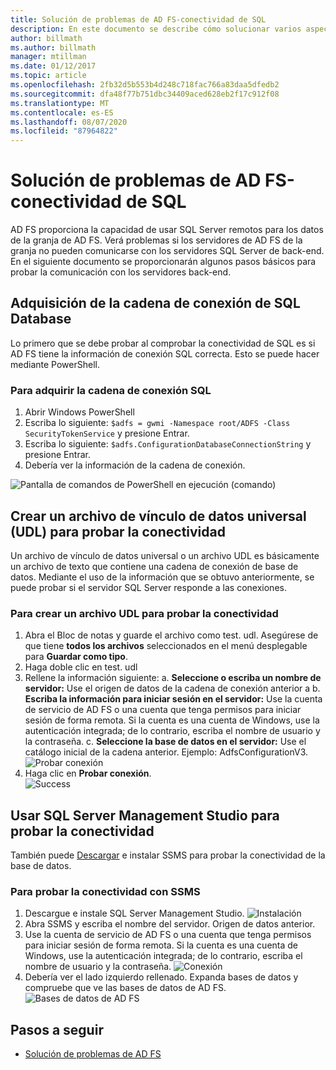 ```yaml
---
title: Solución de problemas de AD FS-conectividad de SQL
description: En este documento se describe cómo solucionar varios aspectos de AD FS
author: billmath
ms.author: billmath
manager: mtillman
ms.date: 01/12/2017
ms.topic: article
ms.openlocfilehash: 2fb32d5b553b4d248c718fac766a83daa5dfedb2
ms.sourcegitcommit: dfa48f77b751dbc34409aced628eb2f17c912f08
ms.translationtype: MT
ms.contentlocale: es-ES
ms.lasthandoff: 08/07/2020
ms.locfileid: "87964822"
---
```

# <a name="ad-fs-troubleshooting---sql-connectivity"></a>Solución de problemas de AD FS-conectividad de SQL
AD FS proporciona la capacidad de usar SQL Server remotos para los datos de la granja de AD FS.  Verá problemas si los servidores de AD FS de la granja no pueden comunicarse con los servidores SQL Server de back-end.  En el siguiente documento se proporcionarán algunos pasos básicos para probar la comunicación con los servidores back-end.

## <a name="acquire-the-sql-database-connection-string"></a>Adquisición de la cadena de conexión de SQL Database
Lo primero que se debe probar al comprobar la conectividad de SQL es si AD FS tiene la información de conexión SQL correcta.  Esto se puede hacer mediante PowerShell.

### <a name="to-acquire-the-sql-connection-string"></a>Para adquirir la cadena de conexión SQL
1.  Abrir Windows PowerShell
2. Escriba lo siguiente: `$adfs = gwmi -Namespace root/ADFS -Class SecurityTokenService` y presione Entrar.
3. Escriba lo siguiente: `$adfs.ConfigurationDatabaseConnectionString` y presione Entrar.
4. Debería ver la información de la cadena de conexión.

![Pantalla de comandos de PowerShell en ejecución (comando)](media/ad-fs-tshoot-sql/sql2.png)

## <a name="create-a-universal-data-link-udl-file-to-test-connectivity"></a>Crear un archivo de vínculo de datos universal (UDL) para probar la conectividad
Un archivo de vínculo de datos universal o un archivo UDL es básicamente un archivo de texto que contiene una cadena de conexión de base de datos.  Mediante el uso de la información que se obtuvo anteriormente, se puede probar si el servidor SQL Server responde a las conexiones.

### <a name="to-create-a-udl-file-to-test-connectivity"></a>Para crear un archivo UDL para probar la conectividad

1. Abra el Bloc de notas y guarde el archivo como test. udl.  Asegúrese de que tiene **todos los archivos** seleccionados en el menú desplegable para **Guardar como tipo**.
2. Haga doble clic en test. udl
3. Rellene la información siguiente: a. **Seleccione o escriba un nombre de servidor:**  Use el origen de datos de la cadena de conexión anterior a b. **Escriba la información para iniciar sesión en el servidor:**  Use la cuenta de servicio de AD FS o una cuenta que tenga permisos para iniciar sesión de forma remota.  Si la cuenta es una cuenta de Windows, use la autenticación integrada; de lo contrario, escriba el nombre de usuario y la contraseña.
    c. **Seleccione la base de datos en el servidor:** Use el catálogo inicial de la cadena anterior.  Ejemplo: AdfsConfigurationV3.
   ![Probar conexión](media/ad-fs-tshoot-sql/sql4.png)
1. Haga clic en **Probar conexión**.</br>
![Success](media/ad-fs-tshoot-sql/sql3.png)

## <a name="use-sql-server-management-studio-to-test-connectivity"></a>Usar SQL Server Management Studio para probar la conectividad
También puede [Descargar](https://go.microsoft.com/fwlink/?linkid=864329) e instalar SSMS para probar la conectividad de la base de datos.

### <a name="to-test-connectivity-with-ssms"></a>Para probar la conectividad con SSMS
1. Descargue e instale SQL Server Management Studio.
![Instalación](media/ad-fs-tshoot-sql/sql5.png)
1. Abra SSMS y escriba el nombre del servidor.  Origen de datos anterior.
2. Use la cuenta de servicio de AD FS o una cuenta que tenga permisos para iniciar sesión de forma remota.  Si la cuenta es una cuenta de Windows, use la autenticación integrada; de lo contrario, escriba el nombre de usuario y la contraseña.
![Conexión](media/ad-fs-tshoot-sql/sql6.png)
1. Debería ver el lado izquierdo rellenado.  Expanda bases de datos y compruebe que ve las bases de datos de AD FS.
![Bases de datos de AD FS](media/ad-fs-tshoot-sql/sql7.png)

## <a name="next-steps"></a>Pasos a seguir

- [Solución de problemas de AD FS](ad-fs-tshoot-overview.md)